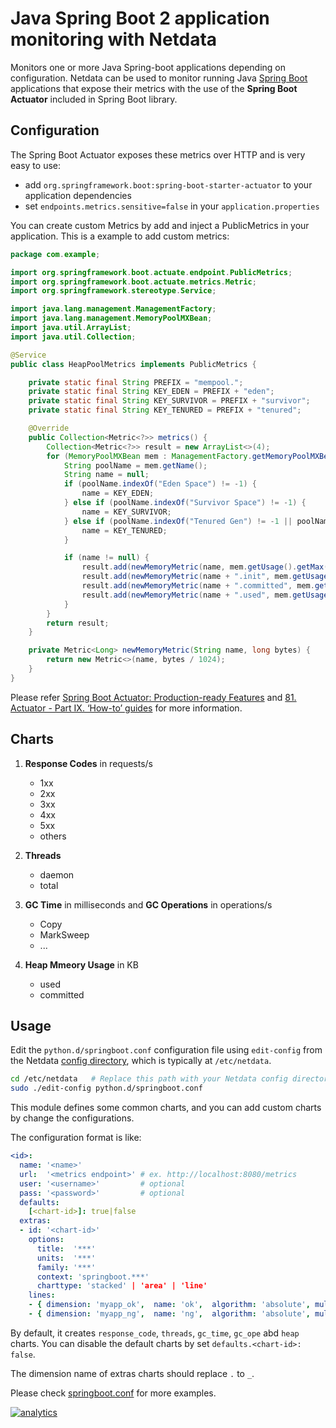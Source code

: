 <!--
title: "Java Spring Boot 2 application monitoring with Netdata"
custom_edit_url: https://github.com/netdata/netdata/edit/master/collectors/python.d.plugin/springboot/README.md
sidebar_label: "Java Spring Boot 2 applications"
-->

# Java Spring Boot 2 application monitoring with Netdata

Monitors one or more Java Spring-boot applications depending on configuration.
Netdata can be used to monitor running Java [Spring Boot](https://spring.io/) applications that expose their metrics with the use of the **Spring Boot Actuator** included in Spring Boot library.

## Configuration

The Spring Boot Actuator exposes these metrics over HTTP and is very easy to use:

-   add `org.springframework.boot:spring-boot-starter-actuator` to your application dependencies
-   set `endpoints.metrics.sensitive=false` in your `application.properties`

You can create custom Metrics by add and inject a PublicMetrics in your application.
This is a example to add custom metrics:

```java
package com.example;

import org.springframework.boot.actuate.endpoint.PublicMetrics;
import org.springframework.boot.actuate.metrics.Metric;
import org.springframework.stereotype.Service;

import java.lang.management.ManagementFactory;
import java.lang.management.MemoryPoolMXBean;
import java.util.ArrayList;
import java.util.Collection;

@Service
public class HeapPoolMetrics implements PublicMetrics {

    private static final String PREFIX = "mempool.";
    private static final String KEY_EDEN = PREFIX + "eden";
    private static final String KEY_SURVIVOR = PREFIX + "survivor";
    private static final String KEY_TENURED = PREFIX + "tenured";

    @Override
    public Collection<Metric<?>> metrics() {
        Collection<Metric<?>> result = new ArrayList<>(4);
        for (MemoryPoolMXBean mem : ManagementFactory.getMemoryPoolMXBeans()) {
            String poolName = mem.getName();
            String name = null;
            if (poolName.indexOf("Eden Space") != -1) {
                name = KEY_EDEN;
            } else if (poolName.indexOf("Survivor Space") != -1) {
                name = KEY_SURVIVOR;
            } else if (poolName.indexOf("Tenured Gen") != -1 || poolName.indexOf("Old Gen") != -1) {
                name = KEY_TENURED;
            }

            if (name != null) {
                result.add(newMemoryMetric(name, mem.getUsage().getMax()));
                result.add(newMemoryMetric(name + ".init", mem.getUsage().getInit()));
                result.add(newMemoryMetric(name + ".committed", mem.getUsage().getCommitted()));
                result.add(newMemoryMetric(name + ".used", mem.getUsage().getUsed()));
            }
        }
        return result;
    }

    private Metric<Long> newMemoryMetric(String name, long bytes) {
        return new Metric<>(name, bytes / 1024);
    }
}
```

Please refer [Spring Boot Actuator: Production-ready Features](https://docs.spring.io/spring-boot/docs/current/reference/html/production-ready-features.html#production-ready) and [81. Actuator - Part IX. ‘How-to’ guides](https://docs.spring.io/spring-boot/docs/current/reference/html/howto.html#howto-actuator) for more information.

## Charts

1.  **Response Codes** in requests/s

    -   1xx
    -   2xx
    -   3xx
    -   4xx
    -   5xx
    -   others

2.  **Threads**

    -   daemon
    -   total

3.  **GC Time** in milliseconds and **GC Operations** in operations/s

    -   Copy
    -   MarkSweep
    -   ...

4.  **Heap Mmeory Usage** in KB

    -   used
    -   committed

## Usage

Edit the `python.d/springboot.conf` configuration file using `edit-config` from the Netdata [config
directory](/docs/configure/nodes.md), which is typically at `/etc/netdata`.

```bash
cd /etc/netdata   # Replace this path with your Netdata config directory, if different
sudo ./edit-config python.d/springboot.conf
```

This module defines some common charts, and you can add custom charts by change the configurations.

The configuration format is like:

```yaml
<id>:
  name: '<name>'
  url:  '<metrics endpoint>' # ex. http://localhost:8080/metrics
  user: '<username>'         # optional
  pass: '<password>'         # optional
  defaults:
    [<chart-id>]: true|false
  extras:
  - id: '<chart-id>'
    options:
      title:  '***'
      units:  '***'
      family: '***'
      context: 'springboot.***'
      charttype: 'stacked' | 'area' | 'line'
    lines:
    - { dimension: 'myapp_ok',  name: 'ok',  algorithm: 'absolute', multiplier: 1, divisor: 1} # it shows "myapp.ok" metrics
    - { dimension: 'myapp_ng',  name: 'ng',  algorithm: 'absolute', multiplier: 1, divisor: 1} # it shows "myapp.ng" metrics
```

By default, it creates `response_code`, `threads`, `gc_time`, `gc_ope` abd `heap` charts.
You can disable the default charts by set `defaults.<chart-id>: false`.

The dimension name of extras charts should replace `.` to `_`.

Please check
[springboot.conf](https://raw.githubusercontent.com/netdata/netdata/master/collectors/python.d.plugin/springboot/springboot.conf)
for more examples.

[![analytics](https://www.google-analytics.com/collect?v=1&aip=1&t=pageview&_s=1&ds=github&dr=https%3A%2F%2Fgithub.com%2Fnetdata%2Fnetdata&dl=https%3A%2F%2Fmy-netdata.io%2Fgithub%2Fcollectors%2Fpython.d.plugin%2Fspringboot%2FREADME&_u=MAC~&cid=5792dfd7-8dc4-476b-af31-da2fdb9f93d2&tid=UA-64295674-3)](<>)
